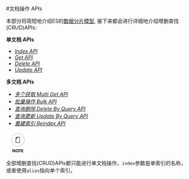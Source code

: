 #文档操作 APIs 

本部分将简短地介绍ES的[数据分片模型](docs-replication.html), 接下来都会进行详细地介绍增删查找(CRUD)APIs:

 **单文档 APIs**

  * [_Index API_](docs-index_.html)
  * [_Get API_](docs-get.html)
  * [_Delete API_](docs-delete.html)
  * [_Update API_](docs-update.html)



**多文档 APIs**

  * [_多个获取 Multi Get API_](docs-multi-get.html)
  * [_批量操作 Bulk API_](docs-bulk.html)
  * [_查询删除 Delete By Query API_](docs-delete-by-query.html)
  * [_查询更新 Update By Query API_](docs-update-by-query.html)
  * [_重建索引 Reindex API_](docs-reindex.html)



![提醒](images/icons/note.png)

全部增删查找(CRUD)APIs都只能进行单文档操作，`index`参数是单索引的名称，或者使用`alias`指向单个索引。

